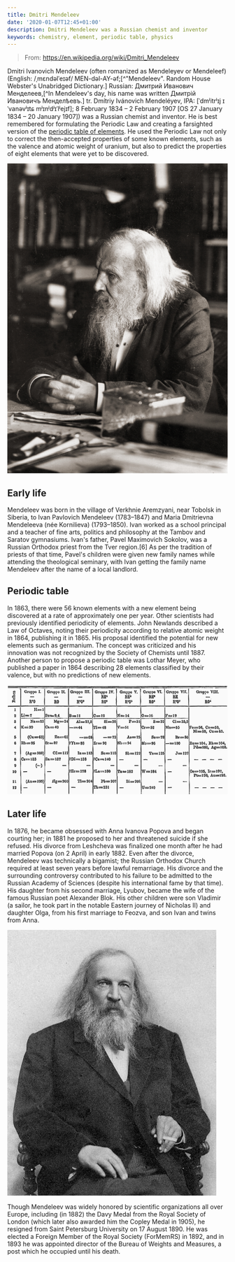 ```yaml
---
title: Dmitri Mendeleev
date: '2020-01-07T12:45+01:00'
description: Dmitri Mendeleev was a Russian chemist and inventor
keywords: chemistry, element, periodic table, physics
---
```


> From: https://en.wikipedia.org/wiki/Dmitri_Mendeleev

Dmitri Ivanovich Mendeleev (often romanized as Mendeleyev or Mendeleef) (English: /ˌmɛndəlˈeɪəf/ MEN-dəl-AY-əf;[^"Mendeleev". Random House Webster's Unabridged Dictionary.] Russian: Дмитрий Иванович Менделеев,[^In Mendeleev's day, his name was written Дмитрій Ивановичъ Менделѣевъ.] tr. Dmítriy Ivánovich Mendeléyev, IPA: [ˈdmʲitrʲɪj ɪˈvanəvʲɪtɕ mʲɪnʲdʲɪˈlʲejɪf]; 8 February 1834 – 2 February 1907 [OS 27 January 1834 – 20 January 1907]) was a Russian chemist and inventor. He is best remembered for formulating the Periodic Law and creating a farsighted version of the [periodic table of elements](../periodic-table). He used the Periodic Law not only to correct the then-accepted properties of some known elements, such as the valence and atomic weight of uranium, but also to predict the properties of eight elements that were yet to be discovered.

![Dmitri Mendeleev](mendeleev.jpg "Dmitri Mendeleev")

## Early life
Mendeleev was born in the village of Verkhnie Aremzyani, near Tobolsk in Siberia, to Ivan Pavlovich Mendeleev (1783–1847) and Maria Dmitrievna Mendeleeva (née Kornilieva) (1793–1850). Ivan worked as a school principal and a teacher of fine arts, politics and philosophy at the Tambov and Saratov gymnasiums. Ivan's father, Pavel Maximovich Sokolov, was a Russian Orthodox priest from the Tver region.[6] As per the tradition of priests of that time, Pavel's children were given new family names while attending the theological seminary, with Ivan getting the family name Mendeleev after the name of a local landlord.

## Periodic table
In 1863, there were 56 known elements with a new element being discovered at a rate of approximately one per year. Other scientists had previously identified periodicity of elements. John Newlands described a Law of Octaves, noting their periodicity according to relative atomic weight in 1864, publishing it in 1865. His proposal identified the potential for new elements such as germanium. The concept was criticized and his innovation was not recognized by the Society of Chemists until 1887. Another person to propose a periodic table was Lothar Meyer, who published a paper in 1864 describing 28 elements classified by their valence, but with no predictions of new elements.

![Original periodic table](mendeleev-periodic-table.png)

## Later life

In 1876, he became obsessed with Anna Ivanova Popova and began courting her; in 1881 he proposed to her and threatened suicide if she refused. His divorce from Leshcheva was finalized one month after he had married Popova (on 2 April) in early 1882. Even after the divorce, Mendeleev was technically a bigamist; the Russian Orthodox Church required at least seven years before lawful remarriage. His divorce and the surrounding controversy contributed to his failure to be admitted to the Russian Academy of Sciences (despite his international fame by that time). His daughter from his second marriage, Lyubov, became the wife of the famous Russian poet Alexander Blok. His other children were son Vladimir (a sailor, he took part in the notable Eastern journey of Nicholas II) and daughter Olga, from his first marriage to Feozva, and son Ivan and twins from Anna.

![Dmitri Mendeleev](mendeleev-2.jpg)

Though Mendeleev was widely honored by scientific organizations all over Europe, including (in 1882) the Davy Medal from the Royal Society of London (which later also awarded him the Copley Medal in 1905), he resigned from Saint Petersburg University on 17 August 1890. He was elected a Foreign Member of the Royal Society (ForMemRS) in 1892, and in 1893 he was appointed director of the Bureau of Weights and Measures, a post which he occupied until his death.
